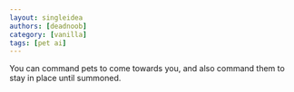 ```yaml
---
layout: singleidea
authors: [deadnoob]
category: [vanilla]
tags: [pet ai]
---
```

You can command pets to come towards you, and also command them to stay in place until summoned.
